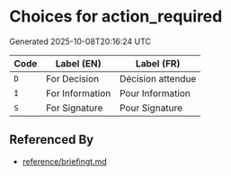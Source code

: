 # Choices for action_required

Generated 2025-10-08T20:16:24 UTC

| Code | Label (EN) | Label (FR) |
|------|------------|------------|
| `D` | For Decision | Décision attendue |
| `I` | For Information | Pour Information |
| `S` | For Signature | Pour Signature |


## Referenced By

- [reference/briefingt.md](../reference/briefingt.md)
